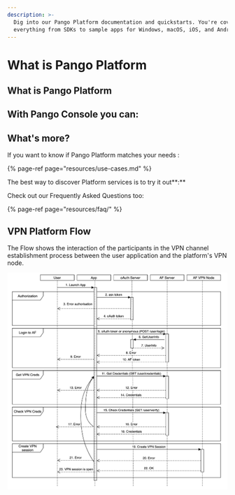 ```yaml
---
description: >-
  Dig into our Pango Platform documentation and quickstarts. You're covered with
  everything from SDKs to sample apps for Windows, macOS, iOS, and Android.
---
```


# What is Pango Platform

## What is Pango Platform



## With Pango Console you can:



## What's more?

If you want to know if Pango Platform matches your needs :

{% page-ref page="resources/use-cases.md" %}

The best way to discover Platform services is to try it out**:**

Check out our Frequently Asked Questions too:

{% page-ref page="resources/faq/" %}

## VPN Platform Flow

The Flow shows the interaction of the participants in the VPN channel establishment process between the user application and the platform's VPN node.

![](.gitbook/assets/screen-shot-2020-04-17-at-3.53.49-pm.png)

